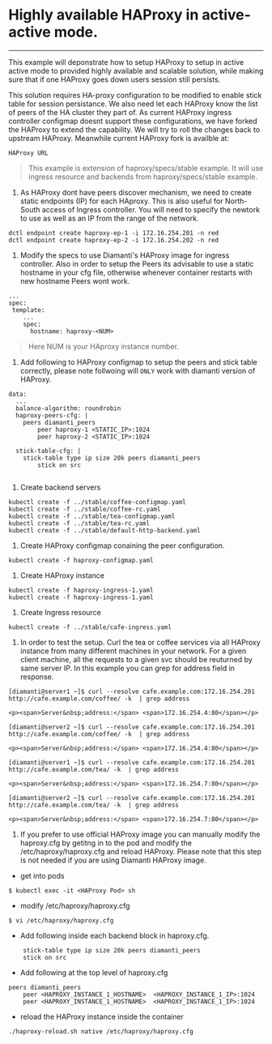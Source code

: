 # Highly available HAProxy in active-active mode.

***

This example will deponstrate how to setup HAProxy to setup in active active mode to provided highly available and scalable solution, while making sure that if one HAProxy goes down users session still persists.

This solution requires HA-proxy configuration to be modified to enable stick table for session persistance. We also need let each HAProxy know the list of peers of the HA cluster they part of. As current HAProxy ingress controller configmap doesnt support these configurations, we have forked the HAProxy to extend the capability. We will try to roll the changes back to upstream HAProxy. Meanwhile current HAProxy fork is availble at:

```
HAProxy URL
```


> This example is extension of haproxy/specs/stable example. It will use ingress resource and backends from haproxy/specs/stable example. 


1. As HAProxy dont have peers discover mechanism, we need to create static endpoints (IP) for each HAproxy. This is also useful for North-South access of Ingress controller. You will need to specify the newtork to use as well as an IP from the range of the network. 
```
dctl endpoint create haproxy-ep-1 -i 172.16.254.201 -n red
dctl endpoint create haproxy-ep-2 -i 172.16.254.202 -n red
```

1. Modify the specs to use Diamanti's HAProxy image for ingress controller. Also in order to setup the Peers its advisable to use a static hostname in your cfg file, otherwise whenever container restarts with new hostname Peers wont work.
```
...
spec:
 template:
    ...
    spec:
      hostname: haproxy-<NUM>

```
> Here NUM is your HAproxy instance number.


1. Add following to HAProxy configmap to setup the peers and stick table correctly, please note follwoing will `ONLY` work with diamanti version of HAProxy.
```
data:
  ...
  balance-algorithm: roundrobin
  haproxy-peers-cfg: |
    peers diamanti_peers
        peer haproxy-1 <STATIC_IP>:1024
        peer haproxy-2 <STATIC_IP>:1024

  stick-table-cfg: |
    stick-table type ip size 20k peers diamanti_peers
        stick on src


````

1. Create backend servers
```
kubectl create -f ../stable/coffee-configmap.yaml
kubectl create -f ../stable/coffee-rc.yaml
kubectl create -f ../stable/tea-configmap.yaml
kubectl create -f ../stable/tea-rc.yaml
kubectl create -f ../stable/default-http-backend.yaml
```


1. Create HAProxy configmap conaining the peer configuration.
```
kubectl create -f haproxy-configmap.yaml
```

1. Create HAProxy instance
```
kubectl create -f haproxy-ingress-1.yaml
kubectl create -f haproxy-ingress-1.yaml
```

1. Create Ingress resource
```
kubectl create -f ../stable/cafe-ingress.yaml
```


1. In order to test the setup. Curl the tea or coffee services via all HAProxy instance from many different machines in your network. For a given client machine, all the requests to a given svc should be reuturned by same server IP. In this example you can grep for address field in response.

```
[diamanti@server1 ~]$ curl --resolve cafe.example.com:172.16.254.201 http://cafe.example.com/coffee/ -k  | grep address

<p><span>Server&nbsp;address:</span> <span>172.16.254.4:80</span></p>

[diamanti@server2 ~]$ curl --resolve cafe.example.com:172.16.254.201 http://cafe.example.com/coffee/ -k  | grep address

<p><span>Server&nbsp;address:</span> <span>172.16.254.4:80</span></p>

[diamanti@server1 ~]$ curl --resolve cafe.example.com:172.16.254.201 http://cafe.example.com/tea/ -k  | grep address

<p><span>Server&nbsp;address:</span> <span>172.16.254.7:80</span></p>

[diamanti@server2 ~]$ curl --resolve cafe.example.com:172.16.254.201 http://cafe.example.com/tea/ -k  | grep address

<p><span>Server&nbsp;address:</span> <span>172.16.254.7:80</span></p>
```



1. If you prefer to use official HAProxy image you can manually modify the haproxy.cfg by getitng in to the pod and modify the /etc/haproxy/haproxy.cfg and reload HAProxy. Please note that this step is not needed if you are using Diamanti HAProxy image.
* get into pods
```
$ kubectl exec -it <HAProxy Pod> sh
```

* modify /etc/haproxy/haproxy.cfg
```
$ vi /etc/haproxy/haproxy.cfg
```
* Add following inside each backend block in haproxy.cfg.
```
    stick-table type ip size 20k peers diamanti_peers
    stick on src
```
* Add following at the top level of haproxy.cfg
```
peers diamanti_peers
    peer <HAPROXY_INSTANCE_1_HOSTNAME>  <HAPROXY_INSTANCE_1_IP>:1024
    peer <HAPROXY_INSTANCE_1_HOSTNAME>  <HAPROXY_INSTANCE_1_IP>:1024
```
* reload the HAProxy instance inside the container
```
./haproxy-reload.sh native /etc/haproxy/haproxy.cfg
```
